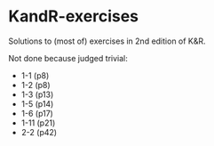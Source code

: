 # KandR-exercises
Solutions to (most of) exercises in 2nd edition of K&amp;R.

Not done because judged trivial:<br/><ul>
	<li>1-1 (p8)
	<li>1-2 (p8)
	<li>1-3 (p13)
	<li>1-5 (p14)
	<li>1-6 (p17)
	<li>1-11 (p21)
 	<li>2-2 (p42)
</ul>
